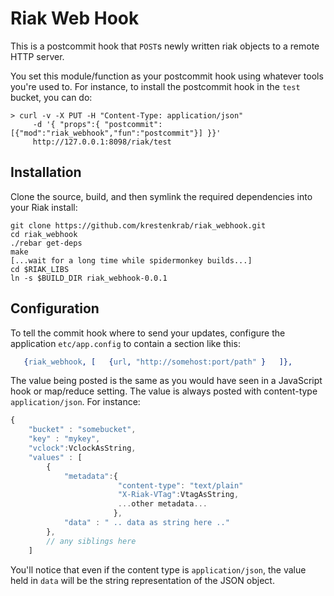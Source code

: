 # Riak Web Hook

This is a postcommit hook that `POST`s newly written riak objects to a remote HTTP server.

You set this module/function as your postcommit hook using whatever tools you're used to.   For instance, to install the postcommit hook in the `test` bucket, you can do:

````
> curl -v -X PUT -H "Content-Type: application/json"
     -d '{ "props":{ "postcommit":[{"mod":"riak_webhook","fun":"postcommit"}] }}'
     http://127.0.0.1:8098/riak/test
````

## Installation

Clone the source, build, and then symlink the required dependencies into your Riak install:

````
git clone https://github.com/krestenkrab/riak_webhook.git
cd riak_webhook
./rebar get-deps
make
[...wait for a long time while spidermonkey builds...]
cd $RIAK_LIBS
ln -s $BUILD_DIR riak_webhook-0.0.1
````

## Configuration

To tell the commit hook where to send your updates, configure the application `etc/app.config` to contain a section like this:

````erlang
   {riak_webhook, [   {url, "http://somehost:port/path" }   ]},
````

The value being posted is the same as you would have seen in a JavaScript hook or map/reduce setting.  The value is always posted with content-type `application/json`. For instance:

````javascript
{  
    "bucket" : "somebucket",
    "key" : "mykey",
    "vclock":VclockAsString,
    "values" : [
        {  
            "metadata":{
                        "content-type": "text/plain"
                        "X-Riak-VTag":VtagAsString,
                        ...other metadata...
                       },
            "data" : " .. data as string here .." 
        },
        // any siblings here
    ]
````

You'll notice that even if the content type is `application/json`, the value held in `data` will be the string representation of the JSON object.
